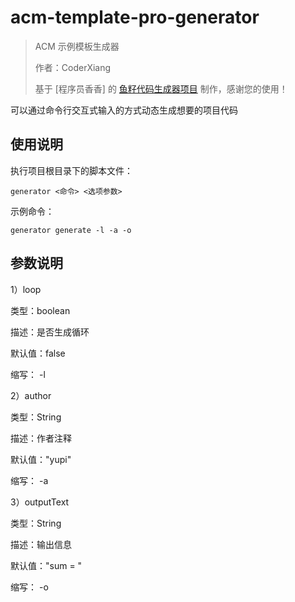 # acm-template-pro-generator

> ACM 示例模板生成器
>
> 作者：CoderXiang
>
> 基于 [程序员香香] 的 [鱼籽代码生成器项目](https://gitee.com/zx162/re-generate) 制作，感谢您的使用！

可以通过命令行交互式输入的方式动态生成想要的项目代码

## 使用说明

执行项目根目录下的脚本文件：

```
generator <命令> <选项参数>
```

示例命令：

```
generator generate -l -a -o 
```

## 参数说明

1）loop

类型：boolean

描述：是否生成循环

默认值：false

缩写： -l


2）author

类型：String

描述：作者注释

默认值："yupi"

缩写： -a


3）outputText

类型：String

描述：输出信息

默认值："sum = "

缩写： -o



